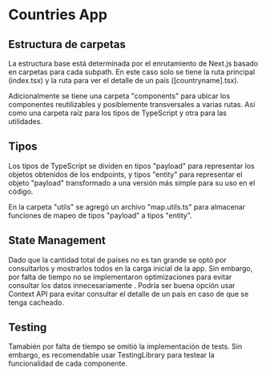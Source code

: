 # Countries App

## Estructura de carpetas

La estructura base está determinada por el enrutamiento de Next.js basado en carpetas para cada subpath. En este caso solo se tiene la ruta principal (index.tsx) y la ruta para ver el detalle de un país ([countryname].tsx).

Adicionalmente se tiene una carpeta "components" para ubicar los componentes reutilizables y posiblemente transversales a varias rutas. Así como una carpeta raíz para los tipos de TypeScript y otra para las utilidades.
## Tipos

Los tipos de TypeScript se dividen en tipos "payload" para representar los objetos obtenidos de los endpoints, y tipos "entity" para representar el objeto "payload" transformado a una versión más simple para su uso en el código.

En la carpeta "utils" se agregó un archivo "map.utils.ts" para almacenar funciones de mapeo de tipos "payload" a tipos "entity".
## State Management

Dado que la cantidad total de países no es tan grande se optó por consultarlos y mostrarlos todos en la carga inicial de la app. Sin embargo, por falta de tiempo no se implementaron optimizaciones para evitar consultar los datos innecesariamente . Podría ser buena opción usar Context API para evitar consultar el detalle de un país en caso de que se tenga cacheado.
## Testing

Tamabién por falta de tiempo se omitió la implementación de tests. Sin embargo, es recomendable usar TestingLibrary para testear la funcionalidad  de cada componente.